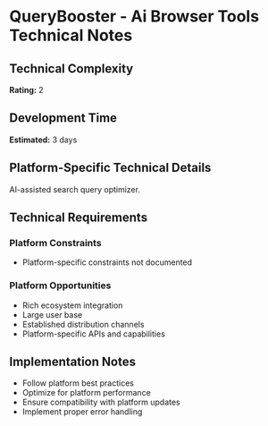 # QueryBooster - Ai Browser Tools Technical Notes

## Technical Complexity
**Rating:** 2

## Development Time
**Estimated:** 3 days

## Platform-Specific Technical Details
AI-assisted search query optimizer.

## Technical Requirements

### Platform Constraints
- Platform-specific constraints not documented

### Platform Opportunities
- Rich ecosystem integration
- Large user base
- Established distribution channels
- Platform-specific APIs and capabilities

## Implementation Notes
- Follow platform best practices
- Optimize for platform performance
- Ensure compatibility with platform updates
- Implement proper error handling
